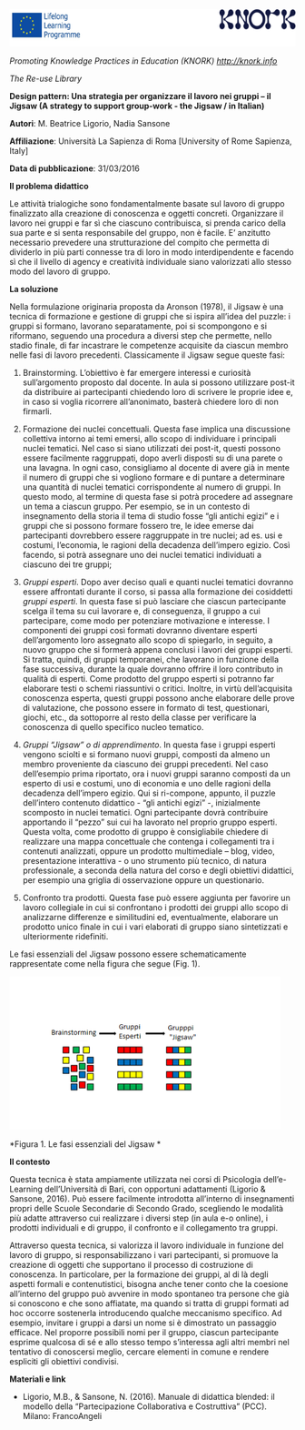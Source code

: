<img src="img019/media/image01.png" width="624" height="65" />

*Promoting Knowledge Practices in Education (KNORK) http://knork.info*

*The Re-use Library*

**Design pattern: Una strategia per organizzare il lavoro nei gruppi – il Jigsaw (A strategy to support group-work - the Jigsaw / in Italian)**

**Autori**: M. Beatrice Ligorio, Nadia Sansone

**Affiliazione**: Università La Sapienza di Roma \[University of Rome Sapienza, Italy\]

**Data di pubblicazione**: 31/03/2016

**Il problema didattico**

<span id="h.gjdgxs" class="anchor"></span>Le attività trialogiche sono fondamentalmente basate sul lavoro di gruppo finalizzato alla creazione di conoscenza e oggetti concreti. Organizzare il lavoro nei gruppi e far sì che ciascuno contribuisca, si prenda carico della sua parte e si senta responsabile del gruppo, non è facile. E’ anzitutto necessario prevedere una strutturazione del compito che permetta di dividerlo in più parti connesse tra di loro in modo interdipendente e facendo sì che il livello di agency e creatività individuale siano valorizzati allo stesso modo del lavoro di gruppo.

**La soluzione**

Nella formulazione originaria proposta da Aronson (1978), il Jigsaw è una tecnica di formazione e gestione di gruppi che si ispira all’idea del puzzle: i gruppi si formano, lavorano separatamente, poi si scompongono e si riformano, seguendo una procedura a diversi step che permette, nello stadio finale, di far incastrare le competenze acquisite da ciascun membro nelle fasi di lavoro precedenti. Classicamente il Jigsaw segue queste fasi:

1.  Brainstorming. L’obiettivo è far emergere interessi e curiosità sull’argomento proposto dal docente. In aula si possono utilizzare post-it da distribuire ai partecipanti chiedendo loro di scrivere le proprie idee e, in caso si voglia ricorrere all’anonimato, basterà chiedere loro di non firmarli.

2.  Formazione dei nuclei concettuali. Questa fase implica una discussione collettiva intorno ai temi emersi, allo scopo di individuare i principali nuclei tematici. Nel caso si siano utilizzati dei post-it, questi possono essere facilmente raggruppati, dopo averli disposti su di una parete o una lavagna. In ogni caso, consigliamo al docente di avere già in mente il numero di gruppi che si vogliono formare e di puntare a determinare una quantità di nuclei tematici corrispondente al numero di gruppi. In questo modo, al termine di questa fase si potrà procedere ad assegnare un tema a ciascun gruppo. Per esempio, se in un contesto di insegnamento della storia il tema di studio fosse “gli antichi egizi” e i gruppi che si possono formare fossero tre, le idee emerse dai partecipanti dovrebbero essere raggruppate in tre nuclei; ad es. usi e costumi, l’economia, le ragioni della decadenza dell’impero egizio. Così facendo, si potrà assegnare uno dei nuclei tematici individuati a ciascuno dei tre gruppi;

3.  *Gruppi esperti*. Dopo aver deciso quali e quanti nuclei tematici dovranno essere affrontati durante il corso, si passa alla formazione dei cosiddetti *gruppi esperti*. In questa fase si può lasciare che ciascun partecipante scelga il tema su cui lavorare e, di conseguenza, il gruppo a cui partecipare, come modo per potenziare motivazione e interesse. I componenti dei gruppi così formati dovranno diventare esperti dell’argomento loro assegnato allo scopo di spiegarlo, in seguito, a nuovo gruppo che si formerà appena conclusi i lavori dei gruppi esperti. Si tratta, quindi, di gruppi temporanei, che lavorano in funzione della fase successiva, durante la quale dovranno offrire il loro contributo in qualità di esperti. Come prodotto del gruppo esperti si potranno far elaborare testi o schemi riassuntivi o critici. Inoltre, in virtù dell’acquisita conoscenza esperta, questi gruppi possono anche elaborare delle prove di valutazione, che possono essere in formato di test, questionari, giochi, etc., da sottoporre al resto della classe per verificare la conoscenza di quello specifico nucleo tematico.

4.  *Gruppi “Jigsaw” o di apprendimento*. In questa fase i gruppi esperti vengono sciolti e si formano nuovi gruppi, composti da almeno un membro proveniente da ciascuno dei gruppi precedenti. Nel caso dell’esempio prima riportato, ora i nuovi gruppi saranno composti da un esperto di usi e costumi, uno di economia e uno delle ragioni della decadenza dell’impero egizio. Qui si ri-compone, appunto, il puzzle dell’intero contenuto didattico - “gli antichi egizi” -, inizialmente scomposto in nuclei tematici. Ogni partecipante dovrà contribuire apportando il “pezzo” sui cui ha lavorato nel proprio gruppo esperti. Questa volta, come prodotto di gruppo è consigliabile chiedere di realizzare una mappa concettuale che contenga i collegamenti tra i contenuti analizzati, oppure un prodotto multimediale – blog, video, presentazione interattiva - o uno strumento più tecnico, di natura professionale, a seconda della natura del corso e degli obiettivi didattici, per esempio una griglia di osservazione oppure un questionario.

5.  Confronto tra prodotti. Questa fase può essere aggiunta per favorire un lavoro collegiale in cui si confrontano i prodotti dei gruppi allo scopo di analizzarne differenze e similitudini ed, eventualmente, elaborare un prodotto unico finale in cui i vari elaborati di gruppo siano sintetizzati e ulteriormente ridefiniti.

Le fasi essenziali del Jigsaw possono essere schematicamente rappresentate come nella figura che segue (Fig. 1).

<img src="img019/media/image03.png" width="478" height="269" />

*Figura 1. Le fasi essenziali del Jigsaw *

**Il contesto**

Questa tecnica è stata ampiamente utilizzata nei corsi di Psicologia dell’e-Learning dell’Università di Bari, con opportuni adattamenti (Ligorio & Sansone, 2016). Può essere facilmente introdotta all’interno di insegnamenti propri delle Scuole Secondarie di Secondo Grado, scegliendo le modalità più adatte attraverso cui realizzare i diversi step (in aula e-o online), i prodotti individuali e di gruppo, il confronto e il collegamento tra gruppi.

Attraverso questa tecnica, si valorizza il lavoro individuale in funzione del lavoro di gruppo, si responsabilizzano i vari partecipanti, si promuove la creazione di oggetti che supportano il processo di costruzione di conoscenza. In particolare, per la formazione dei gruppi, al di là degli aspetti formali e contenutistici, bisogna anche tener conto che la coesione all’interno del gruppo può avvenire in modo spontaneo tra persone che già si conoscono e che sono affiatate, ma quando si tratta di gruppi formati ad hoc occorre sostenerla introducendo qualche meccanismo specifico. Ad esempio, invitare i gruppi a darsi un nome si è dimostrato un passaggio efficace. Nel proporre possibili nomi per il gruppo, ciascun partecipante esprime qualcosa di sé e allo stesso tempo s’interessa agli altri membri nel tentativo di conoscersi meglio, cercare elementi in comune e rendere espliciti gli obiettivi condivisi.

**Materiali e link**

-   Ligorio, M.B., & Sansone, N. (2016). Manuale di didattica blended: il modello della “Partecipazione Collaborativa e Costruttiva” (PCC). Milano: FrancoAngeli


